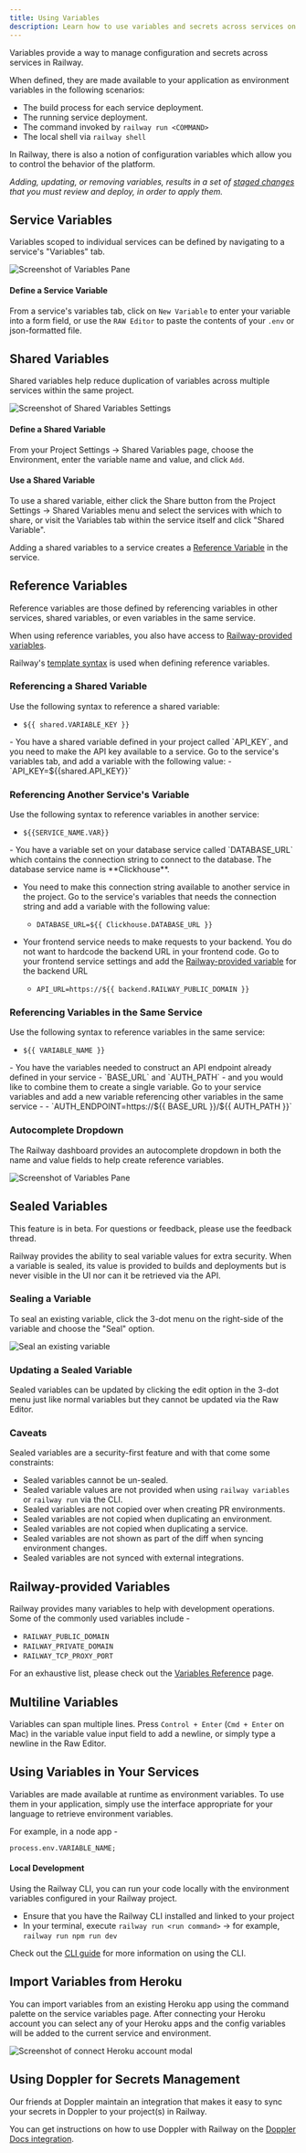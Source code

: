 ```yaml
---
title: Using Variables
description: Learn how to use variables and secrets across services on Railway.
---
```


Variables provide a way to manage configuration and secrets across services in Railway.

When defined, they are made available to your application as environment variables in the following scenarios:

- The build process for each service deployment.
- The running service deployment.
- The command invoked by `railway run <COMMAND>`
- The local shell via `railway shell`

In Railway, there is also a notion of configuration variables which allow you to control the behavior of the platform.

_Adding, updating, or removing variables, results in a set of [staged changes](/guides/staged-changes) that you must review and deploy, in order to apply them._

## Service Variables

Variables scoped to individual services can be defined by navigating to a service's "Variables" tab.

<Image src="https://res.cloudinary.com/railway/image/upload/c_scale,w_2026/v1678820924/docs/CleanShot_2023-03-14_at_12.07.44_2x_rpesxd.png"
alt="Screenshot of Variables Pane"
layout="responsive"
width={2026} height={933} quality={100} />

#### Define a Service Variable

From a service's variables tab, click on `New Variable` to enter your variable into a form field, or use the `RAW Editor` to paste the contents of your `.env` or json-formatted file.

## Shared Variables

Shared variables help reduce duplication of variables across multiple services within the same project.

<Image src="https://res.cloudinary.com/railway/image/upload/v1669678393/docs/shared-variables-settings_vchmzn.png"
alt="Screenshot of Shared Variables Settings"
layout="responsive"
width={2402} height={1388} quality={100} />

#### Define a Shared Variable

From your Project Settings -> Shared Variables page, choose the Environment, enter the variable name and value, and click `Add`.

#### Use a Shared Variable

To use a shared variable, either click the Share button from the Project Settings -> Shared Variables menu and select the services with which to share, or visit the Variables tab within the service itself and click "Shared Variable".

Adding a shared variables to a service creates a [Reference Variable](/guides/variables#referencing-a-shared-variable) in the service.

## Reference Variables

Reference variables are those defined by referencing variables in other services, shared variables, or even variables in the same service.

When using reference variables, you also have access to [Railway-provided variables](#railway-provided-variables).

Railway's [template syntax](/reference/variables#template-syntax) is used when defining reference variables.

### Referencing a Shared Variable

Use the following syntax to reference a shared variable:

- `${{ shared.VARIABLE_KEY }}`

<Collapse slug="referencing-a-shared-variable-example" title="Example">
- You have a shared variable defined in your project called `API_KEY`, and you need to make the API key available to a service.  Go to the service's variables tab, and add a variable with the following value:
  - `API_KEY=${{shared.API_KEY}}`
</Collapse>

### Referencing Another Service's Variable

Use the following syntax to reference variables in another service:

- `${{SERVICE_NAME.VAR}}`

<Collapse slug="referencing-another-services-variable-example" title="Example">
- You have a variable set on your database service called `DATABASE_URL` which contains the connection string to connect to the database.  The database service name is **Clickhouse**.

- You need to make this connection string available to another service in the project. Go to the service's variables that needs the connection string and add a variable with the following value:

  - `DATABASE_URL=${{ Clickhouse.DATABASE_URL }}`

- Your frontend service needs to make requests to your backend. You do not want to hardcode the backend URL in your frontend code. Go to your frontend service settings and add the [Railway-provided variable](/develop/variables#railway-provided-variables) for the backend URL

  - `API_URL=https://${{ backend.RAILWAY_PUBLIC_DOMAIN }}`

</Collapse>

### Referencing Variables in the Same Service

Use the following syntax to reference variables in the same service:

- `${{ VARIABLE_NAME }}`

<Collapse slug="referencing-variables-in-the-same-service-example" title="Example">
- You have the variables needed to construct an API endpoint already defined in your service - `BASE_URL` and `AUTH_PATH` - and you would like to combine them to create a single variable.  Go to your service variables and add a new variable referencing other variables in the same service -
  - `AUTH_ENDPOINT=https://${{ BASE_URL }}/${{ AUTH_PATH }}`
</Collapse>

### Autocomplete Dropdown

The Railway dashboard provides an autocomplete dropdown in both the name and value fields to help create reference variables.

<Image src="https://res.cloudinary.com/railway/image/upload/c_scale,w_2000/v1678823846/docs/CleanShot_2023-03-14_at_12.56.56_2x_mbb6hu.png"
alt="Screenshot of Variables Pane"
layout="responsive"
width={2408} height={1150} quality={100} />

## Sealed Variables

<Banner variant="info">This feature is in beta. For questions or feedback, please use the <Link target="_blank" rel="noopener" className="underline" href="https://station.railway.com/feedback/sealed-variables-c1317d54">feedback thread</Link>.</Banner>

Railway provides the ability to seal variable values for extra security. When a variable is sealed, its value is provided to builds and deployments but is never visible in the UI nor can it be retrieved via the API.

### Sealing a Variable

To seal an existing variable, click the 3-dot menu on the right-side of the variable and choose the "Seal" option.

<Image src="https://res.cloudinary.com/railway/image/upload/v1743199483/docs/seal_ky7w4s.png"
alt="Seal an existing variable"
layout="responsive"
width={1200} height={552} quality={100} />

### Updating a Sealed Variable

Sealed variables can be updated by clicking the edit option in the 3-dot menu just like normal variables but they cannot be updated via the Raw Editor.

### Caveats

Sealed variables are a security-first feature and with that come some constraints:

- Sealed variables cannot be un-sealed.
- Sealed variable values are not provided when using `railway variables` or `railway run` via the CLI.
- Sealed variables are not copied over when creating PR environments.
- Sealed variables are not copied when duplicating an environment.
- Sealed variables are not copied when duplicating a service.
- Sealed variables are not shown as part of the diff when syncing environment changes.
- Sealed variables are not synced with external integrations.

## Railway-provided Variables

Railway provides many variables to help with development operations. Some of the commonly used variables include -

- `RAILWAY_PUBLIC_DOMAIN`
- `RAILWAY_PRIVATE_DOMAIN`
- `RAILWAY_TCP_PROXY_PORT`

For an exhaustive list, please check out the [Variables Reference](/reference/variables#railway-provided-variables) page.

## Multiline Variables

Variables can span multiple lines. Press `Control + Enter` (`Cmd + Enter` on Mac) in the variable value input field to add a newline, or simply type a newline in the Raw Editor.

## Using Variables in Your Services

Variables are made available at runtime as environment variables. To use them in your application, simply use the interface appropriate for your language to retrieve environment variables.

For example, in a node app -

```node
process.env.VARIABLE_NAME;
```

#### Local Development

Using the Railway CLI, you can run your code locally with the environment variables configured in your Railway project.

- Ensure that you have the Railway CLI installed and linked to your project
- In your terminal, execute `railway run <run command>`
  -> for example, `railway run npm run dev`

Check out the [CLI guide](/guides/cli#local-development) for more information on using the CLI.

## Import Variables from Heroku

You can import variables from an existing Heroku app using the command palette
on the service variables page. After connecting your Heroku account you can
select any of your Heroku apps and the config variables will be added to the current service and environment.

<Image src="/images/connect-heroku-account.png"
alt="Screenshot of connect Heroku account modal"
layout="responsive"
width={521} height={404} quality={100} />

## Using Doppler for Secrets Management

Our friends at Doppler maintain an integration that makes it easy to sync your secrets in Doppler to your project(s) in Railway.

You can get instructions on how to use Doppler with Railway on the <a href="https://docs.doppler.com/docs/railway" target="_blank">Doppler Docs
integration</a>.
